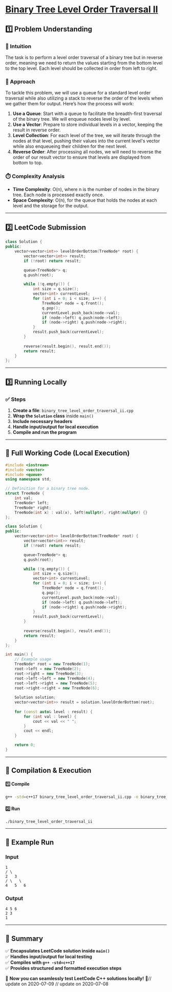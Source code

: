 # **[Binary Tree Level Order Traversal II](https://leetcode.com/problems/binary-tree-level-order-traversal-ii/description/)**  

## **1️⃣ Problem Understanding**  
### **📌 Intuition**  
The task is to perform a level order traversal of a binary tree but in reverse order, meaning we need to return the values starting from the bottom level to the top level. Each level should be collected in order from left to right.

### **🚀 Approach**  
To tackle this problem, we will use a queue for a standard level order traversal while also utilizing a stack to reverse the order of the levels when we gather them for output. Here’s how the process will work:

1. **Use a Queue**: Start with a queue to facilitate the breadth-first traversal of the binary tree. We will enqueue nodes level by level.
2. **Use a Vector**: Prepare to store individual levels in a vector, keeping the result in reverse order.
3. **Level Collection**: For each level of the tree, we will iterate through the nodes at that level, pushing their values into the current level's vector while also enqueueing their children for the next level.
4. **Reverse Order**: After processing all nodes, we will need to reverse the order of our result vector to ensure that levels are displayed from bottom to top.

### **⏱️ Complexity Analysis**  
- **Time Complexity**: O(n), where n is the number of nodes in the binary tree. Each node is processed exactly once.
- **Space Complexity**: O(n), for the queue that holds the nodes at each level and the storage for the output.

---  

## **2️⃣ LeetCode Submission**  
```cpp
class Solution {
public:
    vector<vector<int>> levelOrderBottom(TreeNode* root) {
        vector<vector<int>> result;
        if (!root) return result;

        queue<TreeNode*> q;
        q.push(root);

        while (!q.empty()) {
            int size = q.size();
            vector<int> currentLevel;
            for (int i = 0; i < size; i++) {
                TreeNode* node = q.front();
                q.pop();
                currentLevel.push_back(node->val);
                if (node->left) q.push(node->left);
                if (node->right) q.push(node->right);
            }
            result.push_back(currentLevel);
        }
        
        reverse(result.begin(), result.end());
        return result;
    }
};  
```  

---  

## **3️⃣ Running Locally**  
### **✅ Steps**  
1. **Create a file**: `binary_tree_level_order_traversal_ii.cpp`  
2. **Wrap the `Solution` class** inside `main()`  
3. **Include necessary headers**  
4. **Handle input/output for local execution**  
5. **Compile and run the program**  

---  

## **📝 Full Working Code (Local Execution)**  
```cpp
#include <iostream>
#include <vector>
#include <queue>
using namespace std;

// Definition for a binary tree node.
struct TreeNode {
    int val;
    TreeNode* left;
    TreeNode* right;
    TreeNode(int x) : val(x), left(nullptr), right(nullptr) {}
};

class Solution {
public:
    vector<vector<int>> levelOrderBottom(TreeNode* root) {
        vector<vector<int>> result;
        if (!root) return result;

        queue<TreeNode*> q;
        q.push(root);

        while (!q.empty()) {
            int size = q.size();
            vector<int> currentLevel;
            for (int i = 0; i < size; i++) {
                TreeNode* node = q.front();
                q.pop();
                currentLevel.push_back(node->val);
                if (node->left) q.push(node->left);
                if (node->right) q.push(node->right);
            }
            result.push_back(currentLevel);
        }
        
        reverse(result.begin(), result.end());
        return result;
    }
};

int main() {
    // Example usage
    TreeNode* root = new TreeNode(1);
    root->left = new TreeNode(2);
    root->right = new TreeNode(3);
    root->left->left = new TreeNode(4);
    root->left->right = new TreeNode(5);
    root->right->right = new TreeNode(6);
    
    Solution solution;
    vector<vector<int>> result = solution.levelOrderBottom(root);
    
    for (const auto& level : result) {
        for (int val : level) {
            cout << val << " ";
        }
        cout << endl;
    }

    return 0;
}
```  

---  

## **🔧 Compilation & Execution**  
#### **1️⃣ Compile**  
```bash
g++ -std=c++17 binary_tree_level_order_traversal_ii.cpp -o binary_tree_level_order_traversal_ii
```  

#### **2️⃣ Run**  
```bash
./binary_tree_level_order_traversal_ii
```  

---  

## **🎯 Example Run**  
### **Input**  
```
1
/ \
2   3
/ \   \
4   5   6
```  
### **Output**  
```
4 5 6 
2 3 
1 
```  

---  

## **📌 Summary**  
✅ **Encapsulates LeetCode solution inside `main()`**  
✅ **Handles input/output for local testing**  
✅ **Compiles with `g++ -std=c++17`**  
✅ **Provides structured and formatted execution steps**  

🚀 **Now you can seamlessly test LeetCode C++ solutions locally!** 🚀// update on 2020-07-09
// update on 2020-07-08
